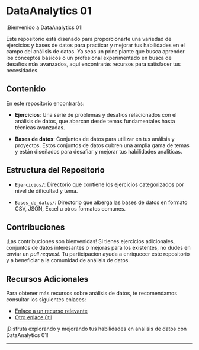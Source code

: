 # DataAnalytics 01

¡Bienvenido a DataAnalytics 01!

Este repositorio está diseñado para proporcionarte una variedad de ejercicios y bases de datos para practicar y mejorar tus habilidades en el campo del análisis de datos. Ya seas un principiante que busca aprender los conceptos básicos o un profesional experimentado en busca de desafíos más avanzados, aquí encontrarás recursos para satisfacer tus necesidades.

## Contenido

En este repositorio encontrarás:

- **Ejercicios**: Una serie de problemas y desafíos relacionados con el análisis de datos, que abarcan desde temas fundamentales hasta técnicas avanzadas.
  
- **Bases de datos**: Conjuntos de datos para utilizar en tus análisis y proyectos. Estos conjuntos de datos cubren una amplia gama de temas y están diseñados para desafiar y mejorar tus habilidades analíticas.

## Estructura del Repositorio

- `Ejercicios/`: Directorio que contiene los ejercicios categorizados por nivel de dificultad y tema.
  
- `Bases_de_datos/`: Directorio que alberga las bases de datos en formato CSV, JSON, Excel u otros formatos comunes.

## Contribuciones

¡Las contribuciones son bienvenidas! Si tienes ejercicios adicionales, conjuntos de datos interesantes o mejoras para los existentes, no dudes en enviar un *pull request*. Tu participación ayuda a enriquecer este repositorio y a beneficiar a la comunidad de análisis de datos.

## Recursos Adicionales

Para obtener más recursos sobre análisis de datos, te recomendamos consultar los siguientes enlaces:

- [Enlace a un recurso relevante](https://example.com)
- [Otro enlace útil](https://example.com)

¡Disfruta explorando y mejorando tus habilidades en análisis de datos con DataAnalytics 01!

---

